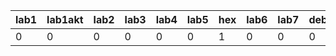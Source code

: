 | lab1 | lab1akt | lab2 | lab3 | lab4 | lab5 | hex | lab6 | lab7 | debug7 | lab8/9 | lab10 | lab11 | lab12 | lab13 |
|------|---------|------|------|------|------|-----|------|------|--------|--------|-------|-------|-------|-------|
|    0 |       0 |    0 |    0 |    0 |    0 |   1 |    0 |    0 |      0 |      0 |     0 |     0 |     0 |     0 |
